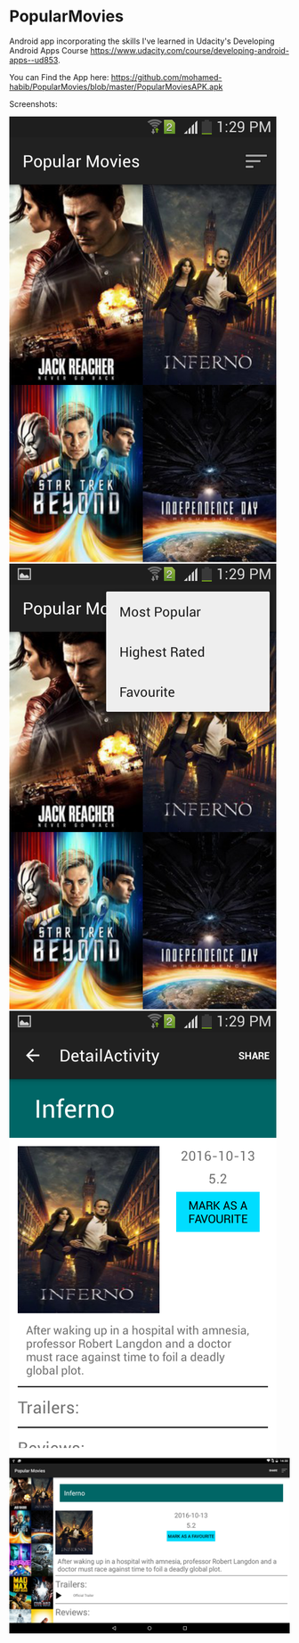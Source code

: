 # PopularMovies
Android app incorporating the skills I've learned in Udacity's Developing Android Apps Course https://www.udacity.com/course/developing-android-apps--ud853.

You can Find the App here: https://github.com/mohamed-habib/PopularMovies/blob/master/PopularMoviesAPK.apk

Screenshots:

<img alt="Phone img 1" src ="https://raw.githubusercontent.com/mohamed-habib/PopularMovies/master/1.png"/> 

<img alt ="Phone img 2" src ="https://raw.githubusercontent.com/mohamed-habib/PopularMovies/master/2.png"/> 

<img alt ="Phone img 3" src ="https://raw.githubusercontent.com/mohamed-habib/PopularMovies/master/3.png"/> 

<img alt ="Tablet img" src ="https://raw.githubusercontent.com/mohamed-habib/PopularMovies/master/tablet.png"/> 
